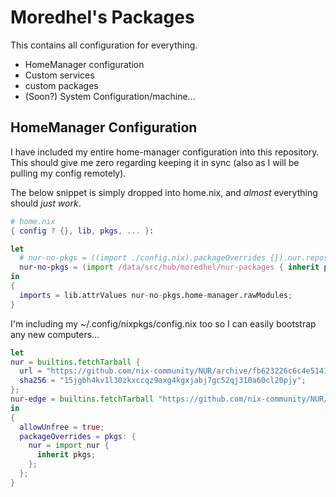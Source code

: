 # Moredhel's Packages

This contains all configuration for everything.

- HomeManager configuration
- Custom services
- custom packages
- (Soon?) System Configuration/machine...

## HomeManager Configuration

I have included my entire home-manager configuration into this repository.
This should give me zero regarding keeping it in sync (also as I will be pulling my config remotely).

The below snippet is simply dropped into home.nix, and _almost_ everything should _just work_.

``` nix
# home.nix
{ config ? {}, lib, pkgs, ... }:

let
  # nur-no-pkgs = ((import ./config.nix).packageOverrides {}).nur.repos.moredhel;
  nur-no-pkgs = (import /data/src/hub/moredhel/nur-packages { inherit pkgs; });
in
{
  imports = lib.attrValues nur-no-pkgs.home-manager.rawModules;
}
```

I'm including my ~/.config/nixpkgs/config.nix too so I can easily bootstrap any new computers...

``` nix
let
nur = builtins.fetchTarball {
  url = "https://github.com/nix-community/NUR/archive/fb623226c6c4e51413d7d1478155214a45295332.tar.gz";
  sha256 = "15jgbh4kv1l30zkxccqz9axg4kgxjabj7gc52qj310a60cl20pjy";
};
nur-edge = builtins.fetchTarball "https://github.com/nix-community/NUR/archive/master.tar.gz";
in
{
  allowUnfree = true;
  packageOverrides = pkgs: {
    nur = import nur {
      inherit pkgs;
    };
  };
}
```

